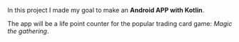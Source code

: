 In this project I made my goal to make an **Android APP with Kotlin**.

The app will be a life point counter for the popular trading card game: _Magic the gathering_.
